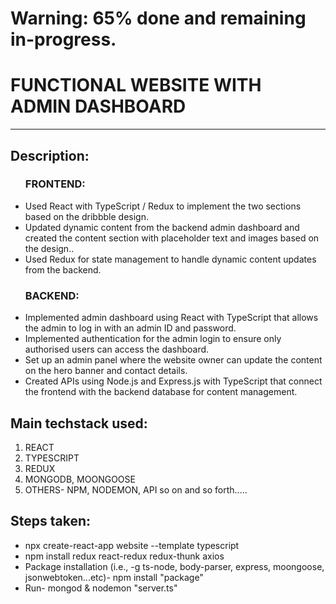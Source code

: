 # Warning: 65% done and remaining in-progress.
# FUNCTIONAL WEBSITE WITH ADMIN DASHBOARD

<hr/>

<h2 align="left">Description:</h2>

<ul>
  <h3 align="left">FRONTEND:</h3>
  <li align="left">Used React with TypeScript / Redux to implement the two sections based on the dribbble design.</li>
  <li align="left">Updated dynamic content from the backend admin dashboard and created the content section with placeholder text and images based on the design..</li>
  <li align="left">Used Redux for state management to handle dynamic content updates from the backend.</li>

  <h3 align="left">BACKEND:</h3>
  <li align="left">Implemented admin dashboard using React with TypeScript that allows the admin to log in with an admin ID and password.</li>
  <li align="left">Implemented authentication for the admin login to ensure only authorised users can access the dashboard.</li>
  <li align="left">Set up an admin panel where the website owner can update the content on the hero banner and contact details.</li>
  <li align="left">Created APIs using Node.js and Express.js with TypeScript that connect the frontend with the backend database for content management.</li>  
</ul>

<h2 align="left">Main techstack used:</h2>
<ol>
<li align="left">REACT</li>
<li align="left">TYPESCRIPT</li>
<li align="left">REDUX</li>
<li align="left">MONGODB, MOONGOOSE </li>
<li align="left">OTHERS- NPM, NODEMON, API so on and so forth..... </li>
</ol>

<h2 align="left">Steps taken:</h2>
<ul>
<li align="left">npx create-react-app website --template typescript</li>
<li align="left">npm install redux react-redux redux-thunk axios</li>
<li align="left">Package installation (i.e., -g ts-node, body-parser, express, moongoose, jsonwebtoken...etc)- npm install "package"</li>
<li align="left">Run- mongod & nodemon "server.ts"</li>
</ul>
